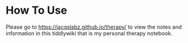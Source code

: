 # How To Use

Please go to https://jacqslabz.github.io/therapy/ to view the notes and information in this tiddlywiki that is my personal therapy notebook. 
